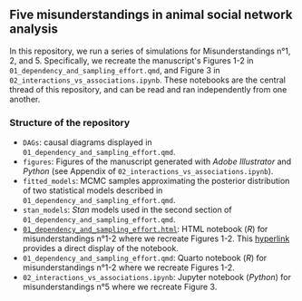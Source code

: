 ## Five misunderstandings in animal social network analysis

In this repository, we run a series of simulations for Misunderstandings n°1, 2, and 5.
Specifically, we recreate the manuscript's Figures 1-2 in `01_dependency_and_sampling_effort.qmd`, and Figure 3 in `02_interactions_vs_associations.ipynb`.
These notebooks are the central thread of this repository, and can be read and ran independently from one another.

### Structure of the repository
- `DAGs`: causal diagrams displayed in `01_dependency_and_sampling_effort.qmd`.
- `figures`: Figures of the manuscript generated with _Adobe Illustrator_ and _Python_ (see Appendix of `02_interactions_vs_associations.ipynb`).
- `fitted_models`: MCMC samples approximating the posterior distribution of two statistical models described in `01_dependency_and_sampling_effort.qmd`.
- `stan_models`: _Stan_ models used in the second section of `01_dependency_and_sampling_effort.qmd`.
- [`01_dependency_and_sampling_effort.html`](https://htmlpreview.github.io/?https://github.com/BenKawam/misunderstandings_ASNA/blob/main/01_dependency_and_sampling_effort.html): HTML notebook (_R_) for misunderstandings n°1-2 where we recreate Figures 1-2. This [hyperlink](https://htmlpreview.github.io/?https://github.com/BenKawam/misunderstandings_ASNA/blob/main/01_dependency_and_sampling_effort.html) provides a direct display of the notebook.
- `01_dependency_and_sampling_effort.qmd`: Quarto notebook (_R_) for misunderstandings n°1-2 where we recreate Figures 1-2.
- `02_interactions_vs_associations.ipynb`: Jupyter notebook (_Python_) for misunderstandings n°5 where we recreate Figure 3.
